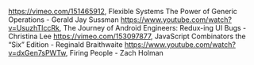 https://vimeo.com/151465912, Flexible Systems The Power of Generic Operations - Gerald Jay Sussman 
https://www.youtube.com/watch?v=UsuzhTlccRk, The Journey of Android Engineers: Redux-ing UI Bugs - Christina Lee
https://vimeo.com/153097877, JavaScript Combinators the “Six” Edition - Reginald Braithwaite
https://www.youtube.com/watch?v=dxGen7sPWTw, Firing People - Zach Holman
